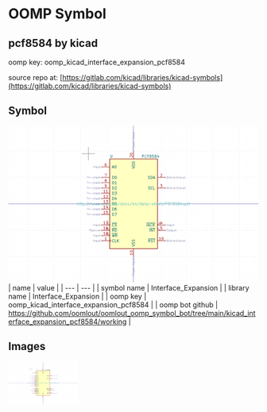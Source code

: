 # OOMP Symbol  
## pcf8584  by kicad  
  
oomp key: oomp_kicad_interface_expansion_pcf8584  
  
source repo at: [https://gitlab.com/kicad/libraries/kicad-symbols](https://gitlab.com/kicad/libraries/kicad-symbols)  
## Symbol  
  
[![working.png](working_600.png)](working.png)  
| name | value | 
| --- | --- | 
| symbol name | Interface_Expansion | 
| library name | Interface_Expansion | 
| oomp key | oomp_kicad_interface_expansion_pcf8584 | 
| oomp bot github | https://github.com/oomlout/oomlout_oomp_symbol_bot/tree/main/kicad_interface_expansion_pcf8584/working | 
## Images  
  
[![working.png](working_140.png)](working.png)  
